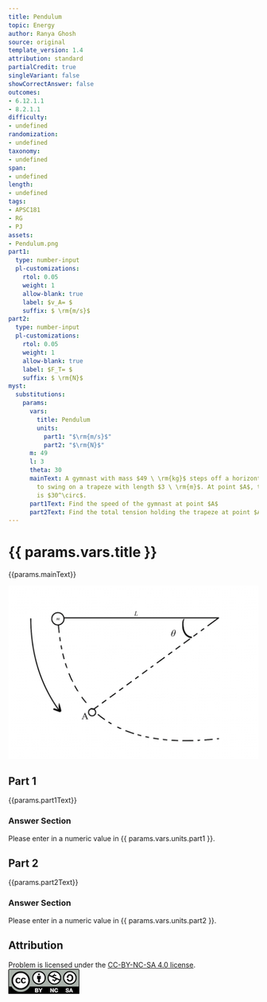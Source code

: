 ```yaml
---
title: Pendulum
topic: Energy
author: Ranya Ghosh
source: original
template_version: 1.4
attribution: standard
partialCredit: true
singleVariant: false
showCorrectAnswer: false
outcomes:
- 6.12.1.1
- 8.2.1.1
difficulty:
- undefined
randomization:
- undefined
taxonomy:
- undefined
span:
- undefined
length:
- undefined
tags:
- APSC181
- RG
- PJ
assets:
- Pendulum.png
part1:
  type: number-input
  pl-customizations:
    rtol: 0.05
    weight: 1
    allow-blank: true
    label: $v_A= $
    suffix: $ \rm{m/s}$
part2:
  type: number-input
  pl-customizations:
    rtol: 0.05
    weight: 1
    allow-blank: true
    label: $F_T= $
    suffix: $ \rm{N}$
myst:
  substitutions:
    params:
      vars:
        title: Pendulum
        units:
          part1: "$\rm{m/s}$"
          part2: "$\rm{N}$"
      m: 49
      l: 3
      theta: 30
      mainText: A gymnast with mass $49 \ \rm{kg}$ steps off a horizontal platform
        to swing on a trapeze with length $3 \ \rm{m}$. At point $A$, the angle formed
        is $30^\circ$.
      part1Text: Find the speed of the gymnast at point $A$
      part2Text: Find the total tension holding the trapeze at point $A$
---
```

# {{ params.vars.title }}
{{params.mainText}}

<img src="Pendulum.png" width=700 alt="A pendulum made of a ball of mass m on a string of length L. The pendulum starts at horizontal and goes to angle theta." >

## Part 1

{{params.part1Text}}

### Answer Section

Please enter in a numeric value in {{ params.vars.units.part1 }}.

## Part 2

{{params.part2Text}}

### Answer Section

Please enter in a numeric value in {{ params.vars.units.part2 }}.

## Attribution

Problem is licensed under the [CC-BY-NC-SA 4.0 license](https://creativecommons.org/licenses/by-nc-sa/4.0/).<br> ![The Creative Commons 4.0 license requiring attribution-BY, non-commercial-NC, and share-alike-SA license.](https://raw.githubusercontent.com/firasm/bits/master/by-nc-sa.png)
